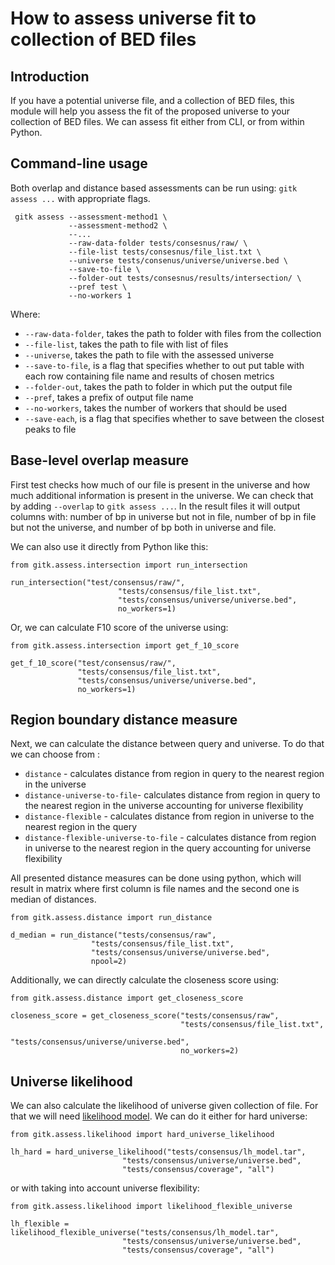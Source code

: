 # How to assess universe fit to collection of BED files

## Introduction

If you have a potential universe file, and a collection of BED files, this module will help you assess the fit of the proposed universe to your collection of BED files. We can assess fit either from CLI, or from within Python.

## Command-line usage

Both overlap and distance based assessments can be run using: `gitk assess ...` with appropriate flags.

```console
 gitk assess --assessment-method1 \
             --assessment-method2 \
             --...
             --raw-data-folder tests/consesnus/raw/ \
             --file-list tests/consesnus/file_list.txt \
             --universe tests/consenus/universe/universe.bed \
             --save-to-file \
             --folder-out tests/consesnus/results/intersection/ \
             --pref test \
             --no-workers 1
```
Where:

- ``--raw-data-folder``, takes the path to folder with files from the collection
- ``--file-list``, takes the path to file with list of files
- ``--universe``, takes the path to file with the assessed universe
- ``--save-to-file``,  is a flag that specifies whether to out put table with each row 
containing file name and results of chosen metrics
- ``--folder-out``, takes the path to folder in which put the output file
- ``--pref``, takes a prefix of output file name
- ``--no-workers``, takes the number of workers that should be used
- ``--save-each``, is a flag that specifies whether to save between the closest peaks to file

## Base-level overlap measure

First test checks how much of our file is present in the universe and how much additional information is present in the universe. We can check that by adding ```--overlap``` to ```gitk assess ...```. In the result files it will output columns with: number of bp in universe but not in file, number of bp in file but not the universe, and number of bp both in universe and file.

We can also use it directly from Python like this:

```
from gitk.assess.intersection import run_intersection

run_intersection("test/consensus/raw/",
                        "tests/consensus/file_list.txt",
                        "tests/consensus/universe/universe.bed",
                        no_workers=1)
```

Or, we can calculate F10 score of the universe using:

```
from gitk.assess.intersection import get_f_10_score

get_f_10_score("test/consensus/raw/",
               "tests/consensus/file_list.txt",
               "tests/consensus/universe/universe.bed",
               no_workers=1)
```

## Region boundary distance measure

Next, we can calculate the distance between query and universe. To do that we can choose from :
 - ```distance``` - calculates distance from region in query to the nearest region in the universe
 - ```distance-universe-to-file```- calculates distance from region in query to the nearest region in the universe accounting for universe flexibility
 - ```distance-flexible``` - calculates distance from region in universe to the nearest region in the query
 - ```distance-flexible-universe-to-file``` - calculates distance from region in universe to the nearest region in the query accounting for universe flexibility


All presented distance measures can be done using python, which will result in matrix where first column is file names and the second one is median of distances. 

```
from gitk.assess.distance import run_distance

d_median = run_distance("tests/consensus/raw",
                  "tests/consensus/file_list.txt",
                  "tests/consensus/universe/universe.bed",
                  npool=2)
```
Additionally, we can directly calculate the closeness score using:

```
from gitk.assess.distance import get_closeness_score

closeness_score = get_closeness_score("tests/consensus/raw",
                                      "tests/consensus/file_list.txt",
                                      "tests/consensus/universe/universe.bed",
                                      no_workers=2)
```


## Universe likelihood

We can also calculate the likelihood of universe given collection of file. For that we
will need [likelihood model](consensus-peaks.md#making-likelihood-model-). We can do it
either for hard universe:

```
from gitk.assess.likelihood import hard_universe_likelihood

lh_hard = hard_universe_likelihood("tests/consensus/lh_model.tar",
                         "tests/consensus/universe/universe.bed",
                         "tests/consensus/coverage", "all")
```

or with taking into account universe flexibility:

```
from gitk.assess.likelihood import likelihood_flexible_universe

lh_flexible = likelihood_flexible_universe("tests/consensus/lh_model.tar",
                         "tests/consensus/universe/universe.bed",
                         "tests/consensus/coverage", "all")
```